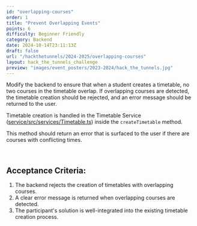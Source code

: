 ```yaml
---
id: "overlapping-courses"
order: 1
title: "Prevent Overlapping Events"
points: 6
difficulty: Beginner Friendly
category: Backend
date: 2024-10-14T23:11:13Z
draft: false
url: "/hackthetunnels/2024-2025/overlapping-courses"
layout: hack_the_tunnels_challenge
preview: "images/event_posters/2023-2024/hack_the_tunnels.jpg"
---
```


Modify the backend to ensure that when a student creates a timetable, no two courses in the timetable overlap. If overlapping courses are detected, the timetable creation should be rejected, and an error message should be returned to the user.

Timetable creation is handled in the Timetable Service ([service/src/services/Timetable.ts](https://github.com/CarletonComputerScienceSociety/hack-the-tunnels-starter-2024/blob/main/service/src/services/Timetable.ts)) inside the `createTimetable` method.

This method should return an error that is surfaced to the user if there are courses with conflicting times.

<br/>

## Acceptance Criteria:

1. The backend rejects the creation of timetables with overlapping courses.
2. A clear error message is returned when overlapping courses are detected.
3. The participant's solution is well-integrated into the existing timetable creation process.
